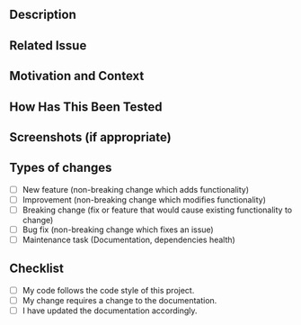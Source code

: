 ## Description
<!--- Describe your changes in detail -->

## Related Issue
<!--- This project only accepts pull requests related to open issues -->
<!--- If suggesting a new feature or change, please discuss it in an issue first
-->
<!--- If fixing a bug, there should be an issue describing it with steps to
reproduce -->
<!--- Please link to the issue here: -->

## Motivation and Context
<!--- Why is this change required? What problem does it solve? -->

## How Has This Been Tested
<!--- Please describe in detail how you tested your changes. -->
<!--- Include details of your testing environment, and the tests you ran to -->
<!--- see how your change affects other areas of the code, etc. -->

## Screenshots (if appropriate)

## Types of changes

<!--- What types of changes does your code introduce? Put an `x` in all the
boxes that apply: -->

- [ ] New feature (non-breaking change which adds functionality)
- [ ] Improvement (non-breaking change which modifies functionality)
- [ ] Breaking change (fix or feature that would cause existing functionality to
  change)
- [ ] Bug fix (non-breaking change which fixes an issue)
- [ ] Maintenance task (Documentation, dependencies health)

## Checklist

<!--- Go over all the following points, and put an `x` in all the boxes that
apply. -->
<!--- If you're unsure about any of these, don't hesitate to ask. We're here to
help! -->

- [ ] My code follows the code style of this project.
- [ ] My change requires a change to the documentation.
- [ ] I have updated the documentation accordingly.
